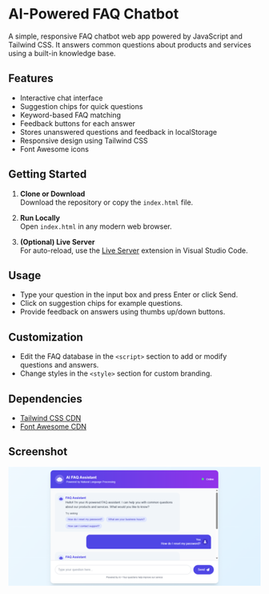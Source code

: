 # AI-Powered FAQ Chatbot

A simple, responsive FAQ chatbot web app powered by JavaScript and Tailwind CSS. It answers common questions about products and services using a built-in knowledge base.

## Features

- Interactive chat interface
- Suggestion chips for quick questions
- Keyword-based FAQ matching
- Feedback buttons for each answer
- Stores unanswered questions and feedback in localStorage
- Responsive design using Tailwind CSS
- Font Awesome icons

## Getting Started

1. **Clone or Download**  
   Download the repository or copy the `index.html` file.

2. **Run Locally**  
   Open `index.html` in any modern web browser.

3. **(Optional) Live Server**  
   For auto-reload, use the [Live Server](https://marketplace.visualstudio.com/items?itemName=ritwickdey.LiveServer) extension in Visual Studio Code.

## Usage

- Type your question in the input box and press Enter or click Send.
- Click on suggestion chips for example questions.
- Provide feedback on answers using thumbs up/down buttons.

## Customization

- Edit the FAQ database in the `<script>` section to add or modify questions and answers.
- Change styles in the `<style>` section for custom branding.

## Dependencies

- [Tailwind CSS CDN](https://cdn.tailwindcss.com)
- [Font Awesome CDN](https://cdnjs.cloudflare.com/ajax/libs/font-awesome/6.4.0/css/all.min.css)

## Screenshot
![Screenshot](Screenshot1.png)

